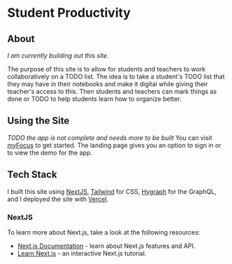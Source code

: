 # Student Productivity

## About
*I am currently building out this site.*

The purpose of this site is to allow for students and teachers to work collaboratively on a TODO list. The idea is to take a student's TODO list that they may have in their notebooks and make it digital while giving their teacher's access to this. Then students and teachers can mark things as done or TODO to help students learn how to organize better.

## Using the Site
*TODO the app is not complete and needs more to be built*
You can visit [myFocus](https://student-productivity.vercel.app/) to get started. The landing page gives you an option to sign in or to view the demo for the app.


## Tech Stack
I built this site using [NextJS](https://astro.build), [Tailwind](https://tailwindcss.com) for CSS, [Hygraph](https://hygraph.com) for the GraphQL, and I deployed the site with [Vercel](https://vercel.com). 

### NextJS
To learn more about Next.js, take a look at the following resources:

- [Next.js Documentation](https://nextjs.org/docs) - learn about Next.js features and API.
- [Learn Next.js](https://nextjs.org/learn) - an interactive Next.js tutorial.

